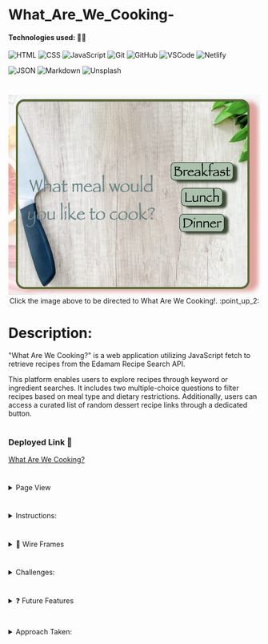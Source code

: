 # What_Are_We_Cooking-
#### Technologies used: 👩‍💻
![HTML](https://img.shields.io/badge/HTML5-E34F26?style=for-the-badge&logo=html5&logoColor=white)
![CSS](https://img.shields.io/badge/CSS-239120?&style=for-the-badge&logo=css3&logoColor=white)
![JavaScript](https://img.shields.io/badge/JavaScript-323330?style=for-the-badge&logo=javascript&logoColor=F7DF1E)
![Git](https://img.shields.io/badge/git-%23F05033.svg?style=for-the-badge&logo=git&logoColor=white)
![GitHub](https://img.shields.io/badge/GitHub-100000?style=for-the-badge&logo=github&logoColor=white)
![VSCode](https://img.shields.io/badge/VSCode-0078D4?style=for-the-badge&logo=visual%20studio%20code&logoColor=white)
![Netlify](https://img.shields.io/badge/Netlify-00C7B7?style=for-the-badge&logo=netlify&logoColor=white)
<!-- ![Netlify](https://img.shields.io/badge/netlify-%23000000.svg?style=for-the-badge&logo=netlify&logoColor=#00C7B7) -->
![JSON](https://img.shields.io/badge/json-5E5C5C?style=for-the-badge&logo=json&logoColor=white)
![Markdown](https://img.shields.io/badge/markdown-%23000000.svg?style=for-the-badge&logo=markdown&logoColor=white)
![Unsplash](https://img.shields.io/badge/Unsplash-000000.svg?style=for-the-badge&logo=Unsplash&logoColor=white)

#

<div align="center">
<a href="https://what-are-we-cooking.netlify.app/"><img src="/Other Files/ModalPrev.png" height="400"></a>
</div>

<div align="center">
Click the image above to be directed to What Are We Cooking!. :point_up_2:
</div>

#


# Description: 
"What Are We Cooking?" is a web application utilizing JavaScript fetch to retrieve recipes from the Edamam Recipe Search API.

This platform enables users to explore recipes through keyword or ingredient searches. It includes two multiple-choice questions to filter recipes based on meal type and dietary restrictions. Additionally, users can access a curated list of random dessert recipe links through a dedicated button.

#

### Deployed Link 🔗
<a href="https://what-are-we-cooking.netlify.app"> What Are We Cooking?</a> 

#

<details>
<summary>Page View </summary>
<img src="/Other Files/pagePrev.png" alt="Website preview image">
</details>

#
  
<details> 
<summary>Instructions:</summary>
👉 In order to navigate to the webpage, click on the page image above. 
 <br>
👉 To search for recipes by <span text-decoration = 'bold'> key words or by ingredient </span>, the user must click on the Search By Keyword or Ingredient button. An input field will apear where the keyword or ingredient are inserted with a submit button below it. After hitting submit, the recipes will populate the page and the user can scroll through to search for one they like. In order to view the whole recipe, users must select the link that will take them to the recipes webpage. 
 <br>
👉 To get a random list of <span text-decoration = 'bold'>dessert recipies </span>, the user can press the "What's for Dessert?" button. It will populate the page with a selection of dessert recipe links and images, similar to the previous search by buttons. 
 <br>
👉 The middle modal includes a mulitple choice question to search for different meal types: breakfast, lunch or dinner. After one is selected, another modal asks if the user have any dietary restrictions such as: dairy-free, gluten-free, vegan, etc.... After selection, the page will populate with random recipes according to the users selections. 
<br>
👉 To go back (reset the page), the user can select any of the back buttons present on the page after clicking a button. 
<br>
👉 The bottom of the page includes a carousel of images from different recipes included in the the Edamam Recipe API. The user can view the next or the previous image by using the forward and back arrow buttons on each side of the carousel. 
<br>
👉 Lastly, there is a button in the bottom left hand corner "How to Burn that Energy" which, takes the user to another page that will allow them to view  random workouts to burn the energy off. 
</details>

#

<details>
 <summary> 🎨 Wire Frames </summary>
   <details> 
    <summary> ✏️ What Are We Cooking? page</summary>
        <img src="/Other Files/WhatAreWeCookingWireframe.png">
   </details>
   <details>
      <summary> ✏️ Future Feature: How to Burn that Energy? Page</summary>
          <img src="/Other Files/burnEnergyWireframe.png">
   </details>
</details>

#

<details> 
 <summary> Challenges: </summary>
 Descriptions of any unsolved problems or major hurdles that were overcome. 
 <ul>
  <li> The formatting of the page has been a bit of a struggle for me. I would like to have the results from all buttons to display in the middle of the page. The results from the modal look different than the results from the buttons on the side and I would like to change them so they are displayed similarly.</li>
  <li> Responsive design: especially on larger screens, needs more work. I struggled with this. I started with mobile first design. I would like the information to all stay in the middle of the page when the page gets larger. </li>
  <li> One challenge I overcame invovled fetching from the API and making it work with the DOM. Everytime I got one button working, it would break my code somewhere else. </li>
  <li> Another challenge I overcame was fixing the back buttons so that the page was completely reset. The styling of the page was a little wonky at first and the button would not appear again after it had been clicked once.</li>
  <li> The formatting of the carousel was a challenge for me. I had trouble with the placement of the previous and next buttons. </li>
  <li>The page's CSS looks completely different on Safari compared to Chrome so currently this app is only styled for Chrome. </li>
 </ul>
</details>

#

<details> 
 <summary> ❓ Future Features </summary>
  Next steps planned: 
 <ul>
  <li> Fixes to above unsolved problems. </li>
  <li> Make the "How are we going to burn that energy?" button direct the user to a new page where it will generate a random workout. I was thinking of just coding this in another file/ or same file and using a function to randomize the workouts and choose one based on the input from the user.</li>
  <li> Fix the syling of the page and make it look nicer. </li>
  <li> Add captions on hover to the carousel. </li>
  <li> Add CSS transitions and animations. </li>
  <li> Add complex user interface module: tooltips</li>
 </ul>
</details>

#

<details> 
<summary>Approach Taken:</summary>
👉 I started by adding in HTML and some CSS. Then created the carousel. 
<br>
👉 I then went back and forth through HTML, CSS, and JavaScript creating buttons and functionality. 
<br>
👉 Lastly, I finished off by adjusting CSS styling for responsive design and fixed errors. 
</details>

#



